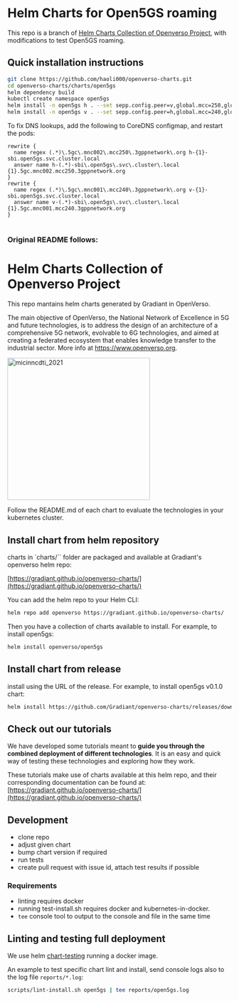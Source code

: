 # Helm Charts for Open5GS roaming
This repo is a branch of [Helm Charts Collection of Openverso Project](https://gradiant.github.io/openverso-charts/), with modifications to test Open5GS roaming.

## Quick installation instructions
```bash
git clone https://github.com/haoli000/openverso-charts.git
cd openverso-charts/charts/open5gs
helm dependency build
kubectl create namespace open5gs
helm install -n open5gs h . --set sepp.config.peer=v,global.mcc=250,global.mnc=02
helm install -n open5gs v . --set sepp.config.peer=h,global.mcc=240,global.mnc=01
```

To fix DNS lookups, add the following to CoreDNS configmap, and restart the pods:
```
rewrite {
  name regex (.*)\.5gc\.mnc002\.mcc250\.3gppnetwork\.org h-{1}-sbi.open5gs.svc.cluster.local
  answer name h-(.*)-sbi\.open5gs\.svc\.cluster\.local {1}.5gc.mnc002.mcc250.3gppnetwork.org
}
rewrite {
  name regex (.*)\.5gc\.mnc001\.mcc240\.3gppnetwork\.org v-{1}-sbi.open5gs.svc.cluster.local
  answer name v-(.*)-sbi\.open5gs\.svc\.cluster\.local {1}.5gc.mnc001.mcc240.3gppnetwork.org
}
```
#
#
### Original README follows:
# Helm Charts Collection of Openverso Project

This repo mantains helm charts generated by Gradiant in OpenVerso.

The main objective of OpenVerso, the National Network of Excellence in 5G and future technologies, is to address the design of an architecture of a comprehensive 5G network, evolvable to 6G technologies, and aimed at creating a federated ecosystem that enables knowledge transfer to the industrial sector. More info at https://www.openverso.org.

<img src="micinncdti_2021.jpg" alt="micinncdti_2021" width="320"/>


Follow the README.md of each chart to evaluate the technologies in your kubernetes cluster.

## Install chart from helm repository

charts in `charts/`` folder are packaged and available at Gradiant's openverso helm repo:  

[https://gradiant.github.io/openverso-charts/](https://gradiant.github.io/openverso-charts/)

You can add the helm repo to your Helm CLI:

```bash
helm repo add openverso https://gradiant.github.io/openverso-charts/
```

Then you have a collection of charts available to install. For example, to install open5gs:

```bash
helm install openverso/open5gs
```

## Install chart from release

install using the URL of the release. For example, to install open5gs v0.1.0 chart:

```bash
helm install https://github.com/Gradiant/openverso-charts/releases/download/open5gs-0.1.0/open5gs-0.1.0.tgz
```

## Check out our tutorials

We have developed some tutorials meant to **guide you through the combined deployment of different technologies**. It is an easy and quick way of testing these technologies and exploring how they work.

These tutorials make use of charts available at this helm repo, and their corresponding documentation can be found at:
[https://gradiant.github.io/openverso-charts/](https://gradiant.github.io/openverso-charts/)

## Development

- clone repo
- adjust given chart
- bump chart version if required
- run tests
- create pull request with issue id, attach test results if possible

### Requirements

- linting requires docker
- running test-install.sh requires docker and kubernetes-in-docker.
- `tee` console tool to output to the console and file in the same time

## Linting and testing full deployment

We use helm [chart-testing](https://github.com/helm/chart-testing) running a docker image.

An example to test specific chart lint and install, send console logs also to the log file `reports/*.log`:

```bash
scripts/lint-install.sh open5gs | tee reports/open5gs.log
```
